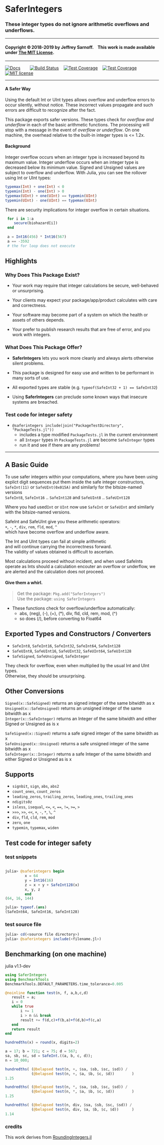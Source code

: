# SaferIntegers
### These integer types do not ignore arithmetic overflows and underflows.

----

#### Copyright ©&thinsp;2018-2019 by Jeffrey Sarnoff. &nbsp;&nbsp; This work is made available under [The MIT License](https://opensource.org/licenses/MIT).

-----

[![Docs](https://img.shields.io/badge/docs-stable-blue.svg)](http://jeffreysarnoff.github.io/SaferIntegers.jl/stable/)&nbsp;&nbsp;&nbsp;&nbsp;&nbsp;&nbsp;&nbsp;&nbsp;[![Build Status](https://travis-ci.org/JeffreySarnoff/SaferIntegers.jl.svg?branch=master)](https://travis-ci.org/JeffreySarnoff/SaferIntegers.jl)&nbsp;&nbsp;&nbsp;
[![Test Coverage](https://codecov.io/github/JeffreySarnoff/SaferIntegers.jl/coverage.svg?branch=master)](https://codecov.io/github/JeffreySarnoff/SaferIntegers.jl?branch=master)
&nbsp;&nbsp;&nbsp;[![Test Coverage](https://coveralls.io/repos/github/JeffreySarnoff/SaferIntegers.jl/badge.svg?branch=master)](https://coveralls.io/github/JeffreySarnoff/SaferIntegers.jl?branch=master)&nbsp;&nbsp;&nbsp;&nbsp;&nbsp;&nbsp;&nbsp;&nbsp;
[![MIT license](http://img.shields.io/badge/license-MIT-brightgreen.svg)](http://opensource.org/licenses/MIT)


-----

#### A Safer Way 

Using the default Int or UInt types allows overflow and underflow errors to occur silently, without notice. These incorrect values propagate and such errors are difficult to recognize after the fact.

This package exports safer versions. These types check for _overflow and underflow_ in each of the basic arithmetic functions. The processing will stop with a message in the event of _overflow or underflow_.  On one machine, the overhead relative to the built-in integer types is <= 1.2x.

#### Background

Integer overflow occurs when an integer type is increased beyond its maximum value. Integer underflow occurs when an integer type is decreased below its minimum value.  Signed and Unsigned values are subject to overflow and underflow.  With Julia, you can see the rollover using Int or UInt types:
   ```julia
   typemax(Int) + one(Int) < 0
   typemin(Int) - one(Int) > 0
   typemax(UInt) + one(UInt) == typemin(UInt)
   typemin(UInt) - one(UInt) == typemax(UInt)
   ```
There are security implications for integer overflow in certain situations.
```julia
 for i in 1:a
    secure(biohazard[i])
 end
 
 a = Int16(456) * Int16(567)
 a == -3592
 # the for loop does not execute
```

## Highlights

### Why Does This Package Exist?

- Your work may require that integer calculations be secure, well-behaved or unsurprising.

- Your clients may expect your package/app/product calculates with care and correctness.

- Your software may become part of a system on which the health or assets of others depends.

- Your prefer to publish research results that are free of error, and you work with integers.

### What Does This Package Offer?

- **SaferIntegers** lets you work more cleanly and always alerts otherwise silent problems.

- This package is designed for easy use and written to be performant in many sorts of use.

- All exported types are stable (e.g. `typeof(SafeInt32 + 1) == SafeInt32`)

- Using **SaferIntegers** can preclude some known ways that insecure systems are breached.

### Test code for integer safety

- `@saferintegers include(join("PackageTestDirectory", "PackageTests.jl"))`
    - includes a type modified `PackageTests.jl` in the current environment
    - all `Integer` types in `PackageTests.jl` are become `SafeInteger` types
    - run it and see if there are any problems!


----

## A Basic Guide

To use safer integers within your computations, where you have been using    
explict digit sequences put them inside the safe integer constructors,    
`SafeInt(11)` or `SafeUInt(0x015A)` and similarly for the bitsize-named versions    
`SafeInt8`, `SafeInt16` .. `SafeInt128` and `SafeUInt8` .. `SafeUInt128`   

Where you had used`Int` or `UInt` now use `SafeInt` or `SafeUInt` and similarly
with the bitsize-named versions.    

SafeInt and SafeUInt give you these arithmetic operators:    
`+`, `-`, `*`, `div`, `rem`, `fld`, `mod`, `^`    
which have become overflow and underflow aware.

The Int and UInt types can fail at simple arithmetic        
and will continue carrying the incorrectness forward.    
The validity of values obtained is difficult to ascertain.

Most calculations proceed without incident, 
and when used SafeInts operate as Ints
should a calculation encouter an overflow or underflow, 
    we are alerted and the calculation does not proceed.

#### Give them a whirl.

> Get the package: `Pkg.add("SaferIntegers")`     
> Use the package:  `using SaferIntegers`     

- These functions check for overflow/underflow automatically:    
    - abs, (neg), (-), (+), (*), div, fld, cld, rem, mod, (^)
    - so does (/), before converting to Float64

## Exported Types and Constructors / Converters

- `SafeInt8`, `SafeInt16`, `SafeInt32`, `SafeInt64`, `SafeInt128`    
- `SafeUInt8`, `SafeUInt16`, `SafeUInt32`, `SafeUInt64`, `SafeUInt128`   
- `SafeSigned`, `SafeUnsigned`, `SafeInteger`

They check for overflow, even when multiplied by the usual Int and UInt types.    
Otherwise, they should be unsurprising.

## Other Conversions 

`Signed(x::SafeSigned)` returns an signed integer of the same bitwidth as x    
`Unsigned(x::SafeUnsigned)` returns an unsigned integer of the same bitwidth as x    
`Integer(x::SafeInteger)` returns an Integer of the same bitwidth and either Signed or Unsigned as is x

`SafeSigned(x::Signed)` returns a safe signed integer of the same bitwidth as x    
`SafeUnsigned(x::Unsigned)` returns a safe unsigned integer of the same bitwidth as x    
`SafeInteger(x::Integer)` returns a safe Integer of the same bitwidth and either Signed or Unsigned as is x

## Supports

- `signbit`, `sign`, `abs`, `abs2`
- `count_ones`, `count_zeros`
- `leading_zeros`, `trailing_zeros`, `leading_ones`, `trailing_ones`
- `ndigits0z`
- `isless`, `isequal`, `<=`, `<`, `==`, `!=`, `>=`, `>`
- `>>>`, `>>`, `<<`, `+`, `-`, `*`, `\`, `^`
- `div`, `fld`, `cld`, `rem`, `mod`
- `zero`, `one`
- `typemin`, `typemax`, `widen` 

## Test code for integer safety

### test snippets
```julia

julia> @saferintegers begin
         x = 64
         y = Int16(16)
         z = x + y + SafeInt128(x)
         x, y, z
         end
(64, 16, 144)

julia> typeof.(ans)
(SafeInt64, SafeInt16, SafeInt128)
```

### test source file
```julia
julia> cd(<source file directory>)
julia> @saferintegers include(<filename.jl>)
```

## Benchmarking (on one machine)

julia v1.1-dev
```julia
using SaferIntegers
using BenchmarkTools
BenchmarkTools.DEFAULT_PARAMETERS.time_tolerance=0.005

@noinline function test(n, f, a,b,c,d)
   result = a;
   i = 0
   while true
       i += 1
       i > n && break       
       result += f(d,c)+f(b,a)+f(d,b)+f(c,a)
   end
   return result
end

hundredths(x) = round(x, digits=2)

a = 17; b = 721; c = 75; d = 567;
sa, sb, sc, sd = SafeInt.((a, b, c, d));
n = 10_000;

hundredths( (@belapsed test(n, +, $sa, $sb, $sc, $sd)) /
            (@belapsed test(n, +, $a, $b, $c, $d))        )
1.25

hundredths( (@belapsed test(n, *, $sa, $sb, $sc, $sd)) /
            (@belapsed test(n, *, $a, $b, $c, $d))        )
1.25

hundredths( (@belapsed test(n, div, $sa, $sb, $sc, $sd)) /
            (@belapsed test(n, div, $a, $b, $c, $d))      )
1.14
```

### credits

This work derives from [RoundingIntegers.jl](https://github.com/JuliaMath/RoundingIntegers.jl)


